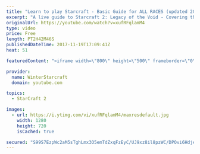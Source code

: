 ```yaml
---
title: "Learn to play Starcraft - Basic Guide for ALL RACES (updated 2017)"
excerpt: "A live guide to Starcraft 2: Legacy of the Void - Covering the basics and build orders for all of the races, and covering the important decisions to be made early in the game.  Not a step by step guide but a demonstration once you have the very basics of the units and races!"
originalUrl: https://youtube.com/watch?v=xufRFqlamM4
type: video
price: Free
length: PT2H42M46S
publishedDateTime: 2017-11-19T17:09:41Z
heat: 51

featuredContent: "<iframe width=\"800\" height=\"500\" frameborder=\"0\" src=\"https://www.youtube.com/embed/xufRFqlamM4\" allow=\"accelerometer; autoplay; encrypted-media; gyroscope; picture-in-picture\" allowfullscreen></iframe>"

provider:
  name: WinterStarcraft
  domain: youtube.com

topics:
  - StarCraft 2

images:
  - url: https://i.ytimg.com/vi/xufRFqlamM4/maxresdefault.jpg
    width: 1280
    height: 720
    isCached: true

secured: "S99S7EzpWc2aM5sTghLmx3O5emTdZxqFzEyC/UJ9xz8il8pzWC/DPOvi6HdjeWWl765gv7u2wXtTObxR8CmLWXcMmT8p62kGZ9fh9KG2Itmt0XffGWbskBd5u/XqKuMp5luz3qBoVh2z52DhUrk0zN4ME3/pg/m3rDEfHfkISsJTnzTDBTdoY6Nx0HkCOVNpIfC7xusvCtF1ATtMSOWJ6dc9XhHvEF/0+QS+3eJh8PxxEdTXoG7q0BzTNnN7XgsDv6gB4G0NJnFPxXqbGjXMd2EUrOmefFHj2SANo2DZ72W9UqH4v7vOBv0WC7vbEdmcCg4XgSYJmQ2Ulz4TlCmoezm7Br59RVj0/zOe3GodDS5lRmUOALMHBDp6XstaLyBHxgE0uVBSjBudmVkjAGXL7AC+ElD9FV/5zFfuxgQVFKMBUiPKDamOhJPr0Hkn14H2;obeIUI5FpelQEht8ubimMQ=="
---
```


